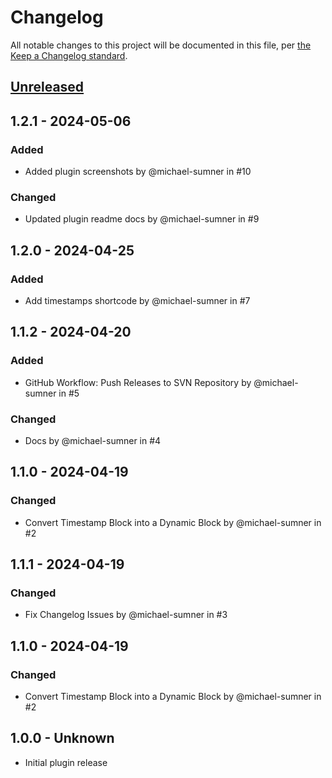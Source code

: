# Changelog

All notable changes to this project will be documented in this file, per [the Keep a Changelog standard](https://keepachangelog.com/).

## [Unreleased]

<!--
### Added
### Changed
### Deprecated
### Removed
### Fixed
### Security
-->

<!-- ... -->
## 1.2.1 - 2024-05-06

### Added
* Added plugin screenshots by @michael-sumner in #10

### Changed
* Updated plugin readme docs by @michael-sumner in #9

<!-- ... -->
## 1.2.0 - 2024-04-25

### Added
* Add timestamps shortcode by @michael-sumner in #7

<!-- ... -->
## 1.1.2 - 2024-04-20

### Added
* GitHub Workflow: Push Releases to SVN Repository by @michael-sumner in #5

### Changed
* Docs by @michael-sumner in #4

<!-- ... -->
## 1.1.0 - 2024-04-19

### Changed
* Convert Timestamp Block into a Dynamic Block by @michael-sumner in #2

<!-- ... -->
## 1.1.1 - 2024-04-19

### Changed
* Fix Changelog Issues by @michael-sumner in #3

<!-- ... -->
## 1.1.0 - 2024-04-19

### Changed
* Convert Timestamp Block into a Dynamic Block by @michael-sumner in #2

<!-- ... -->
## 1.0.0 - Unknown
- Initial plugin release

[Unreleased]: https://github.com/scoredetect/timestamps/compare/trunk...develop
